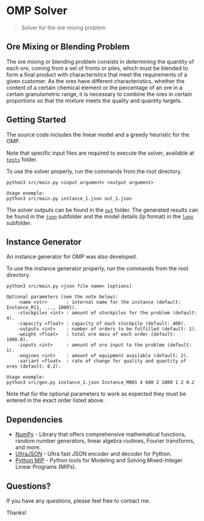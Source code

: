 # OMP Solver
> Solver for the ore mixing problem

## Ore Mixing or Blending Problem

The ore mixing or blending problem consists in determining the quantity of each ore, coming from a set of fronts or piles, which must be blended to form a final product with characteristics that meet the requirements of a given customer. As the ores have different characteristics, whether the content of a certain chemical element or the percentage of an ore in a certain granulometric range, it is necessary to combine the ores in certain proportions so that the mixture meets the quality and quantity targets.

## Getting Started

The source code includes the linear model and a greedy heuristic for the OMP.

Note that specific input files are required to execute the solver, available at <a href="https://github.com/gabriaraujo/omp/tree/master/tests" target="_blank"> `tests`</a> folder.

To use the solver properly, run the commands from the root directory.

    python3 src/main.py <input argument> <output argument>

    Usage exemple:
    python3 src/main.py instance_1.json out_1.json

The solver outputs can be found in the <a href="https://github.com/gabriaraujo/omp/tree/master/out" target="_blank">`out`</a> folder. The generated results can be found in the <a href="https://github.com/gabriaraujo/omp/tree/master/out/json" target="_blank">`json`</a> subfolder and the model details (lp format) in the <a href="https://github.com/gabriaraujo/omp/tree/master/out/logs" target="_blank">`logs`</a> subfolder. 

## Instance Generator
An instance generator for OMP was also developed.

To use the instance generator properly, run the commands from the root directory.

    python3 src/main.py <json file name> [options]

    Optional parameters (see the note below):
        -name <str>       : internal name for the instance (default: Instance_R{1, ..., 1000}).
        -stockpiles <int> : amount of stockpiles for the problem (default: 4).
        -capacity <float> : capacity of each stockpile (default: 400).
        -outputs <int>    : number of orders to be fulfilled (default: 1).
        -weight <float>   : total ore mass of each order (default: 1000.0).
        -inputs <int>     : amount of ore input to the problem (default: 1).
        -engines <int>    : amount of equipment available (default: 2).
        -variant <float>  : rate of change for quality and quantity of ores (default: 0.2).

    Usage exemple:    	
    python3 src/gen.py instance_1.json Instance_M001 4 600 2 1000 1 2 0.2

Note that for the optional parameters to work as expected they must be entered in the exact order listed above.

## Dependencies
- <a href="https://numpy.org" target= "_blank">NumPy</a> - Library that offers comprehensive mathematical functions, random number generators, linear algebra routines, Fourier transforms, and more.
- <a href="https://pypi.org/project/ujson/" target= "_blank">UltraJSON</a> - Ultra fast JSON encoder and decoder for Python.
- <a href="https://pypi.org/project/mip/" target= "_blank">Python MIP</a> - Python tools for Modeling and Solving Mixed-Integer Linear Programs (MIPs).

## Questions?
If you have any questions, please feel free to contact me.

Thanks!
